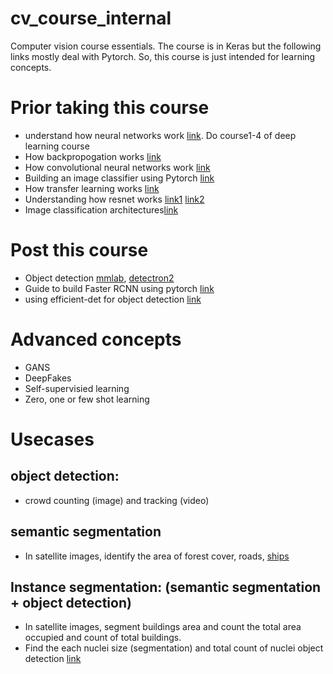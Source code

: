 # cv_course_internal
Computer vision course essentials. The course is in Keras but the following links mostly deal with Pytorch. So, this course is just intended for learning concepts.

# Prior taking this course 
- understand how neural networks work [link](https://www.coursera.org/specializations/deep-learning). Do course1-4 of deep learning course
- How backpropogation works [link](https://www.youtube.com/watch?v=6BMwisTZFr4&feature=youtu.be)
- How convolutional neural networks work [link](https://brohrer.github.io/how_convolutional_neural_networks_work.html)
- Building an image classifier using Pytorch [link](https://pytorch.org/tutorials/beginner/blitz/cifar10_tutorial.html)
- How transfer learning works [link](https://medium.com/@14prakash/transfer-learning-using-keras-d804b2e04ef8)
- Understanding how resnet works [link1](https://medium.com/@14prakash/understanding-and-implementing-architectures-of-resnet-and-resnext-for-state-of-the-art-image-cf51669e1624) [link2](https://medium.com/@14prakash/understanding-and-implementing-architectures-of-resnet-and-resnext-for-state-of-the-art-image-cc5d0adf648e)
- Image classification architectures[link](https://medium.com/@14prakash/image-classification-architectures-review-d8b95075998f)

# Post this course  
- Object detection [mmlab](https://github.com/open-mmlab/mmdetection), [detectron2](https://github.com/facebookresearch/detectron2)
- Guide to build Faster RCNN using pytorch [link](https://medium.com/@fractaldle/guide-to-build-faster-rcnn-in-pytorch-95b10c273439)
- using efficient-det for object detection [link](https://github.com/toandaominh1997/EfficientDet.Pytorch)

# Advanced concepts 
- GANS
- DeepFakes 
- Self-supervisied learning 
- Zero, one or few shot learning 

# Usecases

## object detection: 
- crowd counting (image) and tracking (video) 

## semantic segmentation
- In satellite images, identify the area of forest cover, roads, [ships](https://www.kaggle.com/c/airbus-ship-detection/data)

## Instance segmentation: (semantic segmentation + object detection)
- In satellite images, segment buildings area and count the total area occupied and count of total buildings.
- Find the each nuclei size (segmentation) and total count of nuclei object detection [link](https://www.kaggle.com/c/data-science-bowl-2018/overview)
